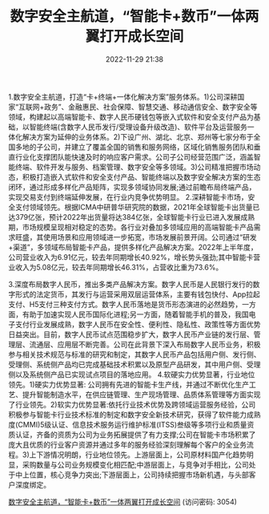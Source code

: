 ﻿---
title: 数字安全主航道，“智能卡+数币”一体两翼打开成长空间
date: 2022-11-29 21:38
tags:
- 楚天龙
updated: 
---

1.数字安全主航道，打造“卡+终端+一体化解决方案”服务体系。1)公司深耕国家“互联网+政务”、金融惠民、社会保障、智慧交通、移动通信安全、数字安全等领域，构建起以高端智能卡、数字人民币硬钱包等嵌入式软件和安全支付产品为基础，以智能终端(含数字人民币发行/受理设备升级改造)、软件平台及运营服务一体化解决方案为延伸的业务体系。2)下设广州、湖北、北京、郑州等七家分布于全国多地的子公司，并建立了覆盖全国的销售和服务网络，区域化销售服务团队和垂直行业化支撑团队能快速及时的响应客户需求。公司子公司经营范围广泛，涵盖智能终端、软件开发与服务、档案管理、数字安全等多领域。3)公司精准把握市场动态，积极打造嵌入式软件和安全支付产品、智能终端以及数字安全解决方案的生态闭环，通过形成多样化产品矩阵，实现多领域协同发展;通过前瞻布局终端产品，实现交易支付到终端延伸发展，在行业内竞争优势明显。
2.深耕智能卡市场，安全支付领域领先。根据ICMA中研普华研究院的数据，2021年全球智能卡出货量已达379亿张，预计2022年出货量将达384亿张，全球智能卡行业已进入发展成熟期，市场规模呈现相对稳定的态势。各行业对叠加多领域应用的高端智能卡产品需求旺盛，其使用场景和应用领域进一步拓宽，市场发展前景开阔。公司通过“研发+渠道”，多领域布局智能卡产品，提供多样化产品解决方案。2022年上半年度，公司营业收入为6.91亿元，较去年同期增长40.92%，增长势头强劲;其中智能卡营业收入为5.08亿元，较去年同期增长46.31%，占营收比重为73.6%。
<!-- more -->
3.深度布局数字人民币，推出多类产品解决方案。数字人民币是人民银行发行的数字形式的法定货币，其发行与运营采用双层运营体系，主要有钱包快付、App拉起支付、H5支付三种支付方式。数字人民币落地是货币形态演进的必然趋势，一方面，有助于加速实现人民币国际化进程;另一方面，随着智能手机的普及，我国电子支付行业发展成熟，数字人民币在安全性、便利性、隐私性、政策性等方面优势日益突出。目前，数字人民币试点范围稳步扩大，数字人民币产业链的发行层、管理层、流通层、应用层不断完善。公司在此背景下深入布局数字人民币业务，积极参与相关技术规范与标准的研究和制定，其数字人民币产品包括用户侧、发行侧、受理侧、系统侧产品均已完成基础技术积累以及原型产品研发，其中用户侧、受理侧以及系统侧产品已实现试点项目的落地应用。
4.软硬实力优势显著，行业地位领先。1)硬实力优势显著:
公司拥有先进的智能卡生产线，并通过不断优化生产工艺、提升智能制造水平，在供应链管理、生产现场管理、品质体系管理等方面实现了行业领先。2)软实力优势显著:依托行业技术优势及跨领域运营服务经验，公司积极参与智能卡行业技术标准的制定和数字安全新技术研究，获得了软件能力成熟度(CMMI)5级认证、信息技术服务运行维护标准(ITSS)叁级等多项行业和质量资质认证，齐备的资质为公司为业务拓展提供了有力支撑;公司在智能卡市场积累了庞大且优质的行业客户资源并通过多年的服务经验深刻理解每个客户的全业务流程。3)上下游情况明朗，行业地位领先。上游层面上，公司原材料国产化趋势明显，采购数量与公司业务规模变化相匹配;中游层面上，与竞争对手相比，公司处于中上位置，核心竞争力突出;下游层面上，公司持续把握市场新机遇，与头部客户深度绑定。

[数字安全主航道，“智能卡+数币”一体两翼打开成长空间](https://url12.ctfile.com/f/3948612-735791831-2b9380?p=3054)
(访问密码: 3054)

